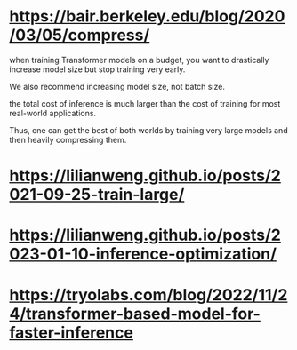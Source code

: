 # https://bair.berkeley.edu/blog/2020/03/05/compress/

when training Transformer models on a budget, you want to drastically increase model size but stop training very early.

We also recommend increasing model size, not batch size.

the total cost of inference is much larger than the cost of training for most real-world applications.

Thus, one can get the best of both worlds by training very large models and then heavily compressing them.



# https://lilianweng.github.io/posts/2021-09-25-train-large/
# https://lilianweng.github.io/posts/2023-01-10-inference-optimization/
# https://tryolabs.com/blog/2022/11/24/transformer-based-model-for-faster-inference